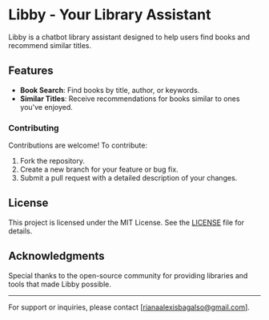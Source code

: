 # Libby - Your Library Assistant

Libby is a chatbot library assistant designed to help users find books and recommend similar titles.

## Features

- **Book Search**: Find books by title, author, or keywords.
- **Similar Titles**: Receive recommendations for books similar to ones you've enjoyed.

### Contributing

Contributions are welcome! To contribute:

1. Fork the repository.
2. Create a new branch for your feature or bug fix.
3. Submit a pull request with a detailed description of your changes.

## License

This project is licensed under the MIT License. See the [LICENSE](LICENSE) file for details.

## Acknowledgments

Special thanks to the open-source community for providing libraries and tools that made Libby possible.

---

For support or inquiries, please contact [rianaalexisbagalso@gmail.com].

